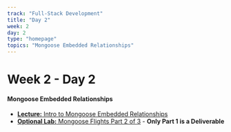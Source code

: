 ```yaml
---
track: "Full-Stack Development"
title: "Day 2"
week: 2
day: 2
type: "homepage"
topics: "Mongoose Embedded Relationships"
---
```


# Week 2 - Day 2

#### Mongoose Embedded Relationships
<!-- - [**Morning Exercise:** HTML/CSS Forms](/full-stack-development/week-2/day-2/lecture-materials/html-css-forms) -->
- [**Lecture:** Intro to Mongoose Embedded Relationships](/full-stack-development/week-2/day-2/lecture-materials/intro-to-mongoose-embedded-relationships)
- [**Optional Lab:** Mongoose Flights Part 2 of 3](/full-stack-development/week-2/day-2/labs/mongoose-flights-part-2) - **Only Part 1 is a Deliverable**


<!-- 

<hr>
#### Lesson Recordings

- [**Morning Exercise**]()
- [**Intro to Mongoose Embedded Relationships**]()
-->















